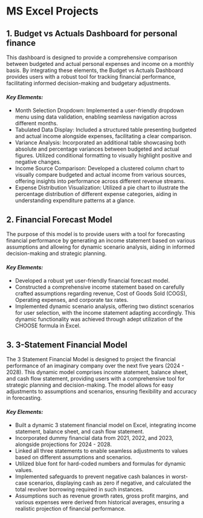 # MS Excel Projects
## 1. Budget vs Actuals Dashboard for personal finance
This dashboard is designed to provide a comprehensive comparison between budgeted and actual personal expenses and income on a monthly basis. By integrating these elements, the Budget vs Actuals Dashboard provides users with a robust tool for tracking financial performance, facilitating informed decision-making and budgetary adjustments.

#### *Key Elements:*
- Month Selection Dropdown: Implemented a user-friendly dropdown menu using data validation, enabling seamless navigation across different months.
-	Tabulated Data Display: Included a structured table presenting budgeted and actual income alongside expenses, facilitating a clear comparison.
-	Variance Analysis: Incorporated an additional table showcasing both absolute and percentage variances between budgeted and actual figures. Utilized conditional formatting to visually highlight positive and negative changes.
-	Income Source Comparison: Developed a clustered column chart to visually compare budgeted and actual income from various sources, offering insights into performance across different revenue streams.
-	Expense Distribution Visualization: Utilized a pie chart to illustrate the percentage distribution of different expense categories, aiding in understanding expenditure patterns at a glance.

## 2. Financial Forecast Model
The purpose of this model is to provide users with a tool for forecasting financial performance by generating an income statement based on various assumptions and allowing for dynamic scenario analysis, aiding in informed decision-making and strategic planning.
#### *Key Elements:*
-	Developed a robust yet user-friendly financial forecast model.
-	Constructed a comprehensive income statement based on carefully crafted assumptions regarding revenue, Cost of Goods Sold (COGS), Operating expenses, and corporate tax rates.
-	Implemented dynamic scenario analysis, offering two distinct scenarios for user selection, with the income statement adapting accordingly. This dynamic functionality was achieved through adept utilization of the CHOOSE formula in Excel.

## 3. 3-Statement Financial Model
The 3 Statement Financial Model is designed to project the financial performance of an imaginary company over the next five years (2024 - 2028). This dynamic model comprises income statement, balance sheet, and cash flow statement, providing users with a comprehensive tool for strategic planning and decision-making. The model allows for easy adjustments to assumptions and scenarios, ensuring flexibility and accuracy in forecasting.
#### *Key Elements:*
- Built a dynamic 3 statement financial model on Excel, integrating income statement, balance sheet, and cash flow statement.
- Incorporated dummy financial data from 2021, 2022, and 2023, alongside projections for 2024 - 2028.
- Linked all three statements to enable seamless adjustments to values based on different assumptions and scenarios.
- Utilized blue font for hard-coded numbers and formulas for dynamic values.
- Implemented safeguards to prevent negative cash balances in worst-case scenarios, displaying cash as zero if negative, and calculated the total revolver borrowing required in such instances.
- Assumptions such as revenue growth rates, gross profit margins, and various expenses were derived from historical averages, ensuring a realistic projection of financial performance.






